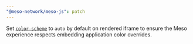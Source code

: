 ```yaml
---
"@meso-network/meso-js": patch
---
```


Set
[`color-scheme`](https://developer.mozilla.org/en-US/docs/Web/CSS/color-scheme)
to `auto` by default on rendered iframe to ensure the Meso experience respects
embedding application color overrides.
